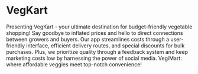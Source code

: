 # VegKart



Presenting VegKart - your ultimate destination for budget-friendly vegetable shopping! Say goodbye to inflated prices and hello to direct connections between growers and buyers. Our app streamlines costs through a user-friendly interface, efficient delivery routes, and special discounts for bulk purchases. Plus, we prioritize quality through a feedback system and keep marketing costs low by harnessing the power of social media. VegiMart: where affordable veggies meet top-notch convenience!
